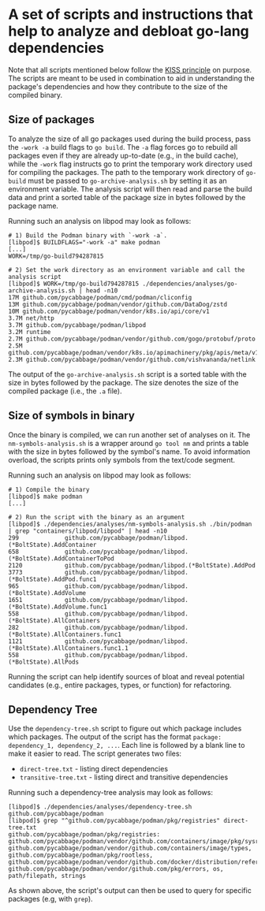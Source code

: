 # A set of scripts and instructions that help to analyze and debloat go-lang dependencies

Note that all scripts mentioned below follow the [KISS principle](https://en.wikipedia.org/wiki/KISS_principle) on purpose.
The scripts are meant to be used in combination to aid in understanding the package's dependencies and how they contribute to the size of the compiled binary.

## Size of packages

To analyze the size of all go packages used during the build process, pass the `-work -a` build flags to `go build`.
The `-a` flag forces go to rebuild all packages even if they are already up-to-date (e.g., in the build cache), while the `-work` flag instructs go to print the temporary work directory used for compiling the packages.
The path to the temporary work directory of `go-build` must be passed to `go-archive-analysis.sh` by setting it as an environment variable.
The analysis script will then read and parse the build data and print a sorted table of the package size in bytes followed by the package name.

Running such an analysis on libpod may look as follows:

```
# 1) Build the Podman binary with `-work -a`.
[libpod]$ BUILDFLAGS="-work -a" make podman
[...]
WORK=/tmp/go-build794287815

# 2) Set the work directory as an environment variable and call the analysis script
[libpod]$ WORK=/tmp/go-build794287815 ./dependencies/analyses/go-archive-analysis.sh | head -n10
17M github.com/pycabbage/podman/cmd/podman/cliconfig
13M github.com/pycabbage/podman/vendor/github.com/DataDog/zstd
10M github.com/pycabbage/podman/vendor/k8s.io/api/core/v1
3.7M net/http
3.7M github.com/pycabbage/podman/libpod
3.2M runtime
2.7M github.com/pycabbage/podman/vendor/github.com/gogo/protobuf/proto
2.5M github.com/pycabbage/podman/vendor/k8s.io/apimachinery/pkg/apis/meta/v1
2.3M github.com/pycabbage/podman/vendor/github.com/vishvananda/netlink
```

The output of the `go-archive-analysis.sh` script is a sorted table with the size in bytes followed by the package.
The size denotes the size of the compiled package (i.e., the `.a` file).


## Size of symbols in binary

Once the binary is compiled, we can run another set of analyses on it.
The `nm-symbols-analysis.sh` is a wrapper around `go tool nm` and prints a table with the size in bytes followed by the symbol's name.
To avoid information overload, the scripts prints only symbols from the text/code segment.

Running such an analysis on libpod may look as follows:

```
# 1) Compile the binary
[libpod]$ make podman
[...]

# 2) Run the script with the binary as an argument
[libpod]$ ./dependencies/analyses/nm-symbols-analysis.sh ./bin/podman | grep "containers/libpod/libpod" | head -n10
299             github.com/pycabbage/podman/libpod.(*BoltState).AddContainer
658             github.com/pycabbage/podman/libpod.(*BoltState).AddContainerToPod
2120            github.com/pycabbage/podman/libpod.(*BoltState).AddPod
3773            github.com/pycabbage/podman/libpod.(*BoltState).AddPod.func1
965             github.com/pycabbage/podman/libpod.(*BoltState).AddVolume
1651            github.com/pycabbage/podman/libpod.(*BoltState).AddVolume.func1
558             github.com/pycabbage/podman/libpod.(*BoltState).AllContainers
282             github.com/pycabbage/podman/libpod.(*BoltState).AllContainers.func1
1121            github.com/pycabbage/podman/libpod.(*BoltState).AllContainers.func1.1
558             github.com/pycabbage/podman/libpod.(*BoltState).AllPods
```

Running the script can help identify sources of bloat and reveal potential candidates (e.g., entire packages, types, or function) for refactoring.


## Dependency Tree

Use the `dependency-tree.sh` script to figure out which package includes which packages.
The output of the script has the format `package: dependency_1, dependency_2, ...`.
Each line is followed by a blank line to make it easier to read.
The script generates two files:

 - `direct-tree.txt` - listing direct dependencies
 - `transitive-tree.txt` - listing direct and transitive dependencies

Running such a dependency-tree analysis may look as follows:


```
[libpod]$ ./dependencies/analyses/dependency-tree.sh github.com/pycabbage/podman
[libpod]$ grep "^github.com/pycabbage/podman/pkg/registries" direct-tree.txt
github.com/pycabbage/podman/pkg/registries: github.com/pycabbage/podman/vendor/github.com/containers/image/pkg/sysregistriesv2, github.com/pycabbage/podman/vendor/github.com/containers/image/types, github.com/pycabbage/podman/pkg/rootless, github.com/pycabbage/podman/vendor/github.com/docker/distribution/reference, github.com/pycabbage/podman/vendor/github.com/pkg/errors, os, path/filepath, strings
```

As shown above, the script's output can then be used to query for specific packages (e.g, with `grep`).
